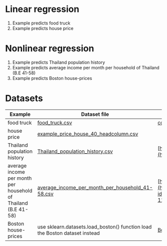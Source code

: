 # Linear regression

1) Example predicts food truck
2) Example predicts house price

# Nonlinear regression

1) Example predicts Thailand population history
2) Example predicts average income per month per household  of Thailand (B.E 41-58)
3) Example predicts Boston house-prices 

# Datasets

| Example | Dataset file | Cites |
| --- | --- | -- |
| food truck | [food_truck.csv](food_truck.csv) | [course online](https://www.coursera.org/learn/machine-learning) taught by Andrew Ng |
| house price| [example_price_house_40_headcolumn.csv](example_price_house_40_headcolumn.csv) | |
| Thailand population history| [Thailand_population_history.csv](Thailand_population_history.csv) | [http://countrymeters.info/en/Thailand](http://countrymeters.info/en/Thailand) |
| average income per month per household  of Thailand (B.E 41-58)| [average_income_per_month_per_household_41-58.csv](average_income_per_month_per_household_41-58.csv) | [https://data.go.th](https://data.go.th/DatasetDetail.aspx?id=7049410f-5bb8-4c75-9e94-112ca18b63e2&AspxAutoDetectCookieSupport=1) |
| Boston house-prices  | use sklearn.datasets.load_boston() function load the Boston dataset instead | [Boston dataset](http://www.cs.toronto.edu/~delve/data/boston/bostonDetail.html) |












